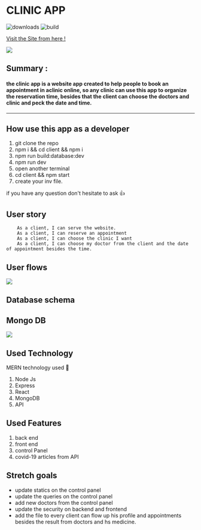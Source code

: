 CLINIC APP 
===
![downloads](https://img.shields.io/github/downloads/atom/atom/total.svg)
![build](https://img.shields.io/appveyor/ci/:user/:repo.svg)

 [Visit the Site from here !](https://clinic-online.herokuapp.com/)
 
![](https://i.imgur.com/qiAjVwz.png)

## Summary :
#### the clinic app is a website app created to help people to book an appointment in aclinic online, so any clinic can use this app to organize the reservation time, besides that the client can choose the doctors and clinic and peck the date and time.
---

## How use this app as a developer

1. git clone the repo
2. npm i && cd client && npm i
4. npm run build:database:dev
5. npm run dev 
6. open another terminal
7. cd client && npm start
8. create your inv file.

if you have any question don't hesitate to ask :+1: 

User story
---

```gherkin=
    As a client, I can serve the website.
    As a client, I can reserve an appointment 
    As a client, I can choose the clinic I want
    As a client, I can choose my doctor from the client and the date of appointment besides the time.

```

User flows
---
![](https://i.imgur.com/yFSHLTV.png)


Database schema
---
## Mongo DB
![](https://i.imgur.com/Cn5sTTb.png)


Used Technology
---
MERN technology used :100: 
1. Node Js
2. Express
3. React
4. MongoDB
5. API

Used Features
---
1. back end
2. front end
3. control Panel
4. covid-19 articles from API

Stretch goals
---
- update statics on the control panel 
- update the queries on the control panel
- add new doctors from the control panel
- update the security on backend and frontend
- add the file to every client can flow up his profile and appointments besides the result from doctors and hs medicine.
